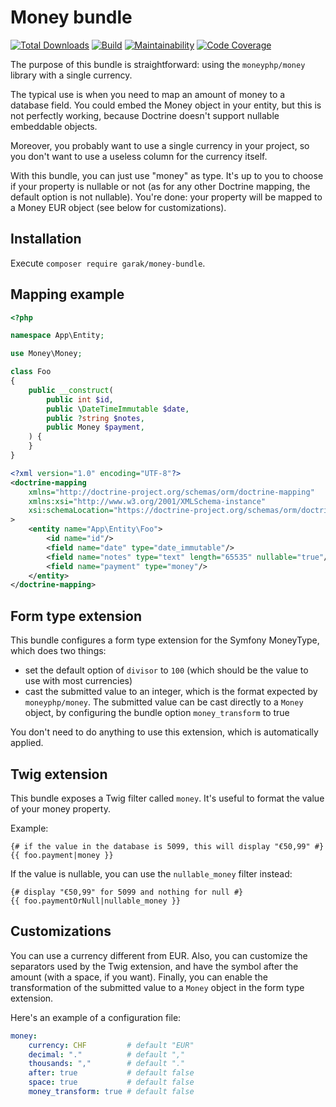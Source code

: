 # Money bundle

[![Total Downloads](https://poser.pugx.org/garak/money-bundle/downloads.png)](https://packagist.org/packages/garak/money-bundle)
[![Build](https://github.com/garak/money-bundle/actions/workflows/build.yaml/badge.svg)](https://github.com/garak/money-bundle/actions/workflows/build.yaml)
[![Maintainability](https://qlty.sh/gh/garak/projects/money/maintainability.svg)](https://qlty.sh/gh/garak/projects/money)
[![Code Coverage](https://qlty.sh/gh/garak/projects/money/coverage.svg)](https://qlty.sh/gh/garak/projects/money)

The purpose of this bundle is straightforward: using the `moneyphp/money` library with a single currency.

The typical use is when you need to map an amount of money to a database field.
You could embed the Money object in your entity, but this is not perfectly working, because Doctrine
doesn't support nullable embeddable objects.

Moreover, you probably want to use a single currency in your project, so you don't want to use
a useless column for the currency itself.

With this bundle, you can just use "money" as type. It's up to you to choose if your property is
nullable or not (as for any other Doctrine mapping, the default option is not nullable).
You're done: your property will be mapped to a Money EUR object (see below for customizations).

## Installation

Execute `composer require garak/money-bundle`.

## Mapping example

```php
<?php

namespace App\Entity;

use Money\Money;

class Foo
{
    public __construct(
        public int $id, 
        public \DateTimeImmutable $date, 
        public ?string $notes, 
        public Money $payment,
    ) {
    }
}


```

```xml
<?xml version="1.0" encoding="UTF-8"?>
<doctrine-mapping
    xmlns="http://doctrine-project.org/schemas/orm/doctrine-mapping"
    xmlns:xsi="http://www.w3.org/2001/XMLSchema-instance"
    xsi:schemaLocation="https://doctrine-project.org/schemas/orm/doctrine-mapping https://doctrine-project.org/schemas/orm/doctrine-mapping.xsd"
>
    <entity name="App\Entity\Foo">
        <id name="id"/>
        <field name="date" type="date_immutable"/>
        <field name="notes" type="text" length="65535" nullable="true"/>
        <field name="payment" type="money"/>
    </entity>
</doctrine-mapping>
```

## Form type extension

This bundle configures a form type extension for the Symfony MoneyType, which does two things:

* set the default option of `divisor` to `100` (which should be the value to use with most currencies)
* cast the submitted value to an integer, which is the format expected by `moneyphp/money`.
  The submitted value can be cast directly to a `Money` object, by configuring the bundle option
  `money_transform` to true

You don't need to do anything to use this extension, which is automatically applied.

## Twig extension

This bundle exposes a Twig filter called `money`. It's useful to format the value of your money property.

Example:

```twig
{# if the value in the database is 5099, this will display "€50,99" #}
{{ foo.payment|money }}
```

If the value is nullable, you can use the `nullable_money` filter instead:

```twig
{# display "€50,99" for 5099 and nothing for null #}
{{ foo.paymentOrNull|nullable_money }}
```

## Customizations

You can use a currency different from EUR.
Also, you can customize the separators used by the Twig extension, and have the symbol after the amount
(with a space, if you want). Finally, you can enable the transformation of the submitted value to a `Money`
object in the form type extension.

Here's an example of a configuration file:

```yaml
money:
    currency: CHF         # default "EUR"
    decimal: "."          # default ","
    thousands: ","        # default "."
    after: true           # default false
    space: true           # default false
    money_transform: true # default false
```
